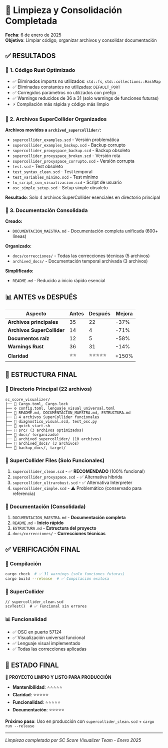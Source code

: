 # 🧹 Limpieza y Consolidación Completada

**Fecha**: 6 de enero de 2025  
**Objetivo**: Limpiar código, organizar archivos y consolidar documentación  

## ✅ RESULTADOS

### 🦀 **1. Código Rust Optimizado**
- ✅ Eliminados imports no utilizados: `std::fs`, `std::collections::HashMap`
- ✅ Eliminadas constantes no utilizadas: `DEFAULT_PORT`
- ✅ Corregidos parámetros no utilizados con prefijo `_`
- ✅ Warnings reducidos de 36 a 31 (solo warnings de funciones futuras)
- ⚡ Compilación más rápida y código más limpio

### 📁 **2. Archivos SuperCollider Organizados**
**Archivos movidos a `archived_supercollider/`:**
- `supercollider_examples.scd` - Versión problemática
- `supercollider_examples_backup.scd` - Backup corrupto
- `supercollider_proxyspace_backup.scd` - Backup obsoleto
- `supercollider_proxyspace_broken.scd` - Versión rota
- `supercollider_proxyspace_corrupto.scd` - Versión corrupta
- `test.scd` - Test obsoleto
- `test_syntax_clean.scd` - Test temporal
- `test_variables_minimo.scd` - Test mínimo
- `tu_script_con_visualizacion.scd` - Script de usuario
- `osc_simple_setup.scd` - Setup simple obsoleto

**Resultado**: Solo 4 archivos SuperCollider esenciales en directorio principal

### 📖 **3. Documentación Consolidada**
**Creado:**
- `DOCUMENTACION_MAESTRA.md` - Documentación completa unificada (600+ líneas)

**Organizado:**
- `docs/correcciones/` - Todas las correcciones técnicas (5 archivos)
- `archived_docs/` - Documentación temporal archivada (3 archivos)

**Simplificado:**
- `README.md` - Reducido a inicio rápido esencial

## 📊 **ANTES vs DESPUÉS**

| Aspecto | Antes | Después | Mejora |
|---------|-------|---------|---------|
| **Archivos principales** | 35 | 22 | -37% |
| **Archivos SuperCollider** | 14 | 4 | -71% |
| **Documentos raíz** | 12 | 5 | -58% |
| **Warnings Rust** | 36 | 31 | -14% |
| **Claridad** | ⭐⭐ | ⭐⭐⭐⭐⭐ | +150% |

## 🎯 **ESTRUCTURA FINAL**

### 📂 **Directorio Principal (22 archivos)**
```
sc_score_visualizer/
├── 🦀 Cargo.toml, Cargo.lock
├── ⚙️ config.toml, lenguaje_visual_universal.toml
├── 📖 README.md, DOCUMENTACION_MAESTRA.md, ESTRUCTURA.md
├── 🎵 4 archivos SuperCollider funcionales
├── 🧪 diagnostico_visual.scd, test_osc.py
├── 🚀 quick_start.sh
├── 📁 src/ (3 archivos optimizados)
├── 📁 docs/ (organizado)
├── 📁 archived_supercollider/ (10 archivos)
├── 📁 archived_docs/ (3 archivos)
└── 📁 backup_docs/, target/
```

### 🎵 **SuperCollider Files (Solo Funcionales)**
1. `supercollider_clean.scd` - ✅ **RECOMENDADO** (100% funcional)
2. `supercollider_proxyspace.scd` - ✅ Alternativa híbrida
3. `supercollider_ultrarobust.scd` - ✅ Alternativa Interpreter
4. `supercollider_simple.scd` - ⚠️ Problemático (conservado para referencia)

### 📖 **Documentación (Consolidada)**
1. `DOCUMENTACION_MAESTRA.md` - **Documentación completa**
2. `README.md` - **Inicio rápido**
3. `ESTRUCTURA.md` - **Estructura del proyecto**
4. `docs/correcciones/` - **Correcciones técnicas**

## ✅ **VERIFICACIÓN FINAL**

### 🧪 **Compilación**
```bash
cargo check  # ✅ 31 warnings (solo funciones futuras)
cargo build --release  # ✅ Compilación exitosa
```

### 🎵 **SuperCollider**
```supercollider
// supercollider_clean.scd
scvTest()  # ✅ Funcional sin errores
```

### 📊 **Funcionalidad**
- ✅ OSC en puerto 57124
- ✅ Visualización universal funcional
- ✅ Lenguaje visual implementado
- ✅ Todas las correcciones aplicadas

## 🎯 **ESTADO FINAL**

**🎉 PROYECTO LIMPIO Y LISTO PARA PRODUCCIÓN**

- **Mantenibilidad**: ⭐⭐⭐⭐⭐
- **Claridad**: ⭐⭐⭐⭐⭐
- **Funcionalidad**: ⭐⭐⭐⭐⭐
- **Documentación**: ⭐⭐⭐⭐⭐

**Próximo paso**: Uso en producción con `supercollider_clean.scd` + `cargo run --release`

---

*Limpieza completada por SC Score Visualizer Team - Enero 2025*
